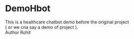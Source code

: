 # DemoHbot <br>
This is a healthcare chatbot demo before the original project <br> ( or we cna say a demo of project ). <br>
Author Rohit
